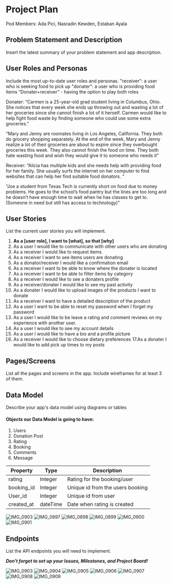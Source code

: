 # Project Plan

Pod Members: Ada Pici, Nasradin Kewden, Estaban Ayala


## Problem Statement and Description

Insert the latest summary of your problem statement and app description.

## User Roles and Personas

Include the most up-to-date user roles and personas.
"receiver": a user who is seeking food to pick up 
"donater": a user who is providing food items
“Donater+receiver” - having the option to play both roles

Donater: 
“Carmen is a 25-year-old grad student living in Columbus, Ohio. She notices that every week she ends up throwing out and wasting a lot of her groceries since she cannot finish a lot of it herself. Carmen would like to help fight food waste by finding someone who could use some extra groceries.”

“Mary and Jenny are roomates living in Los Angeles, California. They both do grocery shopping separately. At the end of the week, Mary and Jenny realize a lot of their groceries are about to expire since they overbought groceries this week. They also cannot finish the food on time. They both hate wasting food and wish they would give it to someone who needs it”

Receiver:
“Alicia has multiple kids and she needs help with providing food for her family. She usually surfs the internet on her computer to find websites that can help her find suitable food donators. “

“Joe a student from Texas Tech is currently short on food due to money problems. He goes to the school’s food pantry but the lines are too long and he doesn’t have enough time to wait when he has classes to get to. (Someone in need but still has access to technology)”


## User Stories

List the current user stories you will implement.

1. **As a [user role], I want to [what], so that [why]**
2. As a user I would like to communicate with other users who are donating
3. As a receiver I would like to request items.
4. As a receiver I want to see items users are donating
5. As a donator/receiver I would like a confirmation email 
6. As a receiver I want to be able to know where the donater is located
7. As a receiver I want to be able to filter items by category
8. As a receiver I would like to see a donaters profile
9. As a receiver/donater I would like to see my past activity
10. As a donater I would like to upload images of the products I want to donate
11. As a receiver I want to have a detailed description of the product
12. As a user I want to be able to reset my password when I forget my password
13. As a user I would like to be leave a rating and comment reviews on my experience with another user.
14. As a user I would like to see my account details 
15. As a user I would like to have a bio and a profile picture
16. As a receiver I would like to choose dietary preferences 
17.As a donater I would like to add pick up times to my posts


## Pages/Screens

List all the pages and screens in the app. Include wireframes for at least 3 of them.

## Data Model

Describe your app's data model using diagrams or tables

#### Objects our Data Model is going to have:
1. Users
2. Donation Post
3. Rating
4. Booking
5. Comments
6. Message


|Property   |Type   |Description|  
|---|---|---|
|rating   |Integer   |Rating for the booking/user   |   
|booking_id   |Integer   |Unique id from the users booking   |   
|User_id   |Integer   |Unique id from user   |   
|created_at   | dateTime  |Date when rating is created   | 


![IMG_0903](https://user-images.githubusercontent.com/99931474/178592634-1171f70a-8bf3-4605-a96d-c57ebf37c758.jpg)
![IMG_0897](https://user-images.githubusercontent.com/99931474/178592323-6af2c6a8-2bed-4db6-94ee-69b22b4ca70d.jpg)
![IMG_0898](https://user-images.githubusercontent.com/99931474/178592337-72212a5d-9576-4660-8bb3-4c334c0d46c6.jpg)
![IMG_0899](https://user-images.githubusercontent.com/99931474/178592348-714cf4e2-768d-4560-bdd2-d77d415fbf2b.jpg)
![IMG_0900](https://user-images.githubusercontent.com/99931474/178592358-e176d13b-2cd0-49d7-a03b-3f7ee44a51b6.jpg)
![IMG_0901](https://user-images.githubusercontent.com/99931474/178592368-4e5832d5-3e50-4b4b-a026-58e7a21e7414.jpg)

## Endpoints

List the API endpoints you will need to implement.

***Don't forget to set up your Issues, Milestones, and Project Board!***

![IMG_0903](https://user-images.githubusercontent.com/99931474/178593740-ba95ed5e-fb6e-443b-9ffd-516392b698ed.jpg)
![IMG_0904](https://user-images.githubusercontent.com/99931474/178593733-bfe7da05-b59b-43fe-abd3-7e10e82e7695.jpg)
![IMG_0905](https://user-images.githubusercontent.com/99931474/178593727-dfb26df2-1d62-4680-a64b-c02bdfd3f99a.jpg)
![IMG_0906](https://user-images.githubusercontent.com/99931474/178593722-ea9a2502-f8cc-4af2-8cf5-4c1e1cb9d1fb.jpg)
![IMG_0907](https://user-images.githubusercontent.com/99931474/178593710-ff4bdba0-0335-4d85-ab32-b81f2d99cd6d.jpg)
![IMG_0908](https://user-images.githubusercontent.com/99931474/178593707-9a7f909d-79fc-4649-a3b8-12bf3a0d5f43.jpg)
![IMG_0909](https://user-images.githubusercontent.com/99931474/178593695-2d0a1cc3-6c80-4e66-a3cd-3203188d3b15.jpg)









